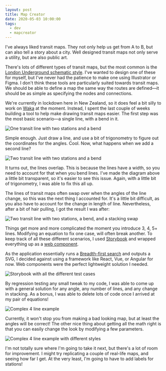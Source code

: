 ```yaml
---
layout: post
title: Map Creator
date: 2020-05-03 10:00:00
tags:
  - dev
  - mapcreator
---
```


I've always liked transit maps. They not only help us get from A to B, but can also tell a story about a city. Well designed transit maps not only serve a utility, but are also public art.

There's lots of different types of transit maps, but the most common is the [London Underground schematic style](https://tfl.gov.uk/maps/track/tube). I've wanted to design one of these for myself, but I've never had the patience to make one using Illustrator or Figma. I don't think these tools are particularly suited towards transit maps. We should be able to define a map the same way the routes are defined—it should be as simple as specifying the nodes and connections.

We're currently in lockdown here in New Zealand, so it does feel a bit silly to work on [Waka](https://waka.app) at the moment. Instead, I spent the last couple of weeks building a tool to help make drawing transit maps easier. The first step was the most basic scenario—a single line, with a bend in it.

![One transit line with two stations and a bend](/images/mapcreator/1-line.svg)

Simple enough. Just draw a line, and use a bit of trigonometry to figure out the coordinates for the angles. Cool. Now, what happens when we add a second line?

![Two transit line with two stations and a bend](/images/mapcreator/2-lines-no-fixes.svg)

It turns out, the lines overlap. This is because the lines have a width, so you need to account for that when you bend lines. I've made the diagram above a little bit transparent, so it's easier to see this issue. Again, with a little bit of trigonometry, I was able to fix this all up.

The lines of transit maps often swap over when the angles of the line change, so this was the next thing I accounted for. It's a little bit difficult, as you also have to account for the change in length of line. Nevertheless, after a bit of hair pulling, I got the result I was after:

![Two transit line with two stations, a bend, and a stacking swap](/images/mapcreator/2-lines-swap.svg)

Things get more and more complicated the moment you introduce 3, 4, 5+ lines. Modifying an equation to fix one case, will often break another. To keep track of all these different scenarios, I used [Storybook](https://storybook.js.org/) and wrapped everything up as a [web component](https://developer.mozilla.org/en-US/docs/Web/Web_Components).

As the application essentially runs a [Breadth-first search](https://en.wikipedia.org/wiki/Breadth-first_search) and outputs a SVG, I decided against using a framework like React, Vue, or Angular for now. Web components were the perfect lightweight solution I needed.

![Storybook with all the different test cases](/images/mapcreator/storybook.png)

By regression testing any small tweak to my code, I was able to come up with a general solution for any angle, any number of lines, and any change in stacking. As a bonus, I was able to delete lots of code once I arrived at my pair of equations!

![Complex 4 line example](/images/mapcreator/4-line.svg)

Currently, it won't stop you from making a bad looking map, but at least the angles will be correct! The other nice thing about getting all the math right is that you can easily change the look by modifying a few parameters.

![Complex 4 line example with different styles](/images/mapcreator/4-line-smoothed.svg)

I'm not totally sure where I'm going to take it next, but there's a lot of room for improvement. I might try replicating a couple of real-life maps, and seeing how far I get. At the very least, I'm going to have to add labels for stations!
